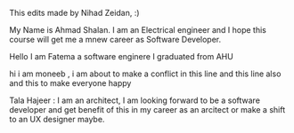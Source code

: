 This edits made by Nihad Zeidan, :) 

My Name is Ahmad Shalan. I am an Electrical engineer and I hope this course will get me a mnew career as Software Developer.



Hello I am Fatema a software enginere I graduated from AHU



hi i am moneeb , i am about to make a conflict in this line 
and this line also 
and this to make everyone happy 
 

Tala Hajeer : I am an architect, I am looking forward to be a software developer and get benefit of this in my career as an arcitect or make a shift to an UX designer maybe.
